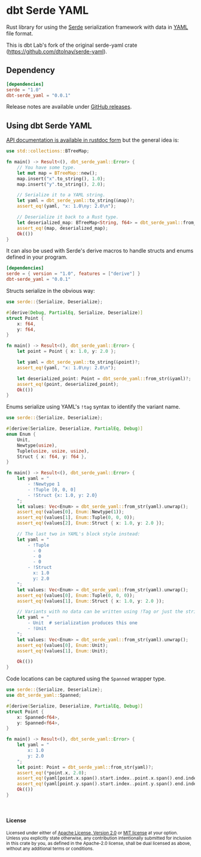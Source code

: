 dbt Serde YAML
==========

Rust library for using the [Serde] serialization framework with data in [YAML]
file format.

This is dbt Lab's fork of the original serde-yaml crate (<https://github.com/dtolnay/serde-yaml>).

[Serde]: https://github.com/serde-rs/serde
[YAML]: https://yaml.org/

## Dependency

```toml
[dependencies]
serde = "1.0"
dbt-serde_yaml = "0.0.1"
```

Release notes are available under [GitHub releases].

[GitHub releases]: https://github.com/sdf-labs/dbt-serde-yaml/releases

## Using dbt Serde YAML

[API documentation is available in rustdoc form][docs.rs] but the general idea
is:

[docs.rs]: https://docs.rs/dbt-serde_yaml

```rust
use std::collections::BTreeMap;

fn main() -> Result<(), dbt_serde_yaml::Error> {
    // You have some type.
    let mut map = BTreeMap::new();
    map.insert("x".to_string(), 1.0);
    map.insert("y".to_string(), 2.0);

    // Serialize it to a YAML string.
    let yaml = dbt_serde_yaml::to_string(&map)?;
    assert_eq!(yaml, "x: 1.0\ny: 2.0\n");

    // Deserialize it back to a Rust type.
    let deserialized_map: BTreeMap<String, f64> = dbt_serde_yaml::from_str(&yaml)?;
    assert_eq!(map, deserialized_map);
    Ok(())
}
```

It can also be used with Serde's derive macros to handle structs and enums
defined in your program.

```toml
[dependencies]
serde = { version = "1.0", features = ["derive"] }
dbt-serde_yaml = "0.0.1"
```

Structs serialize in the obvious way:

```rust
use serde::{Serialize, Deserialize};

#[derive(Debug, PartialEq, Serialize, Deserialize)]
struct Point {
    x: f64,
    y: f64,
}

fn main() -> Result<(), dbt_serde_yaml::Error> {
    let point = Point { x: 1.0, y: 2.0 };

    let yaml = dbt_serde_yaml::to_string(&point)?;
    assert_eq!(yaml, "x: 1.0\ny: 2.0\n");

    let deserialized_point: Point = dbt_serde_yaml::from_str(&yaml)?;
    assert_eq!(point, deserialized_point);
    Ok(())
}
```

Enums serialize using YAML's `!tag` syntax to identify the variant name.

```rust
use serde::{Serialize, Deserialize};

#[derive(Serialize, Deserialize, PartialEq, Debug)]
enum Enum {
    Unit,
    Newtype(usize),
    Tuple(usize, usize, usize),
    Struct { x: f64, y: f64 },
}

fn main() -> Result<(), dbt_serde_yaml::Error> {
    let yaml = "
        - !Newtype 1
        - !Tuple [0, 0, 0]
        - !Struct {x: 1.0, y: 2.0}
    ";
    let values: Vec<Enum> = dbt_serde_yaml::from_str(yaml).unwrap();
    assert_eq!(values[0], Enum::Newtype(1));
    assert_eq!(values[1], Enum::Tuple(0, 0, 0));
    assert_eq!(values[2], Enum::Struct { x: 1.0, y: 2.0 });

    // The last two in YAML's block style instead:
    let yaml = "
        - !Tuple
          - 0
          - 0
          - 0
        - !Struct
          x: 1.0
          y: 2.0
    ";
    let values: Vec<Enum> = dbt_serde_yaml::from_str(yaml).unwrap();
    assert_eq!(values[0], Enum::Tuple(0, 0, 0));
    assert_eq!(values[1], Enum::Struct { x: 1.0, y: 2.0 });

    // Variants with no data can be written using !Tag or just the string name.
    let yaml = "
        - Unit  # serialization produces this one
        - !Unit
    ";
    let values: Vec<Enum> = dbt_serde_yaml::from_str(yaml).unwrap();
    assert_eq!(values[0], Enum::Unit);
    assert_eq!(values[1], Enum::Unit);

    Ok(())
}
```

Code locations can be captured using the `Spanned` wrapper type.

```rust
use serde::{Serialize, Deserialize};
use dbt_serde_yaml::Spanned;

#[derive(Serialize, Deserialize, PartialEq, Debug)]
struct Point {
    x: Spanned<f64>,
    y: Spanned<f64>,
}

fn main() -> Result<(), dbt_serde_yaml::Error> {
    let yaml = "
        x: 1.0
        y: 2.0
    ";
    let point: Point = dbt_serde_yaml::from_str(yaml)?;
    assert_eq!(*point.x, 2.0);
    assert_eq!(yaml[point.x.span().start.index..point.x.span().end.index].trim(), "1.0");
    assert_eq!(yaml[point.y.span().start.index..point.y.span().end.index].trim(), "2.0");
    Ok(())
}
```

<br>

#### License

<sup>
Licensed under either of <a href="LICENSE-APACHE">Apache License, Version
2.0</a> or <a href="LICENSE-MIT">MIT license</a> at your option.
</sup>

<br>

<sub>
Unless you explicitly state otherwise, any contribution intentionally submitted
for inclusion in this crate by you, as defined in the Apache-2.0 license, shall
be dual licensed as above, without any additional terms or conditions.
</sub>
